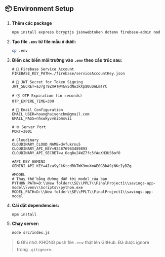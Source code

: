 ## 📦 Environment Setup
1. **Thêm các package**
   ```bash
   npm install express bcryptjs jsonwebtoken dotenv firebase-admin nodemailer multer cloudinary streamifier @google/generative-ai
   ```

2. **Tạo file `.env` từ file mẫu ở dưới:**

   ```bash
   cp .env
   ```

3. **Điền các biến môi trường vào `.env` theo cấu trúc sau:**

   ```env
   # 🔐 Firebase Service Account
   FIREBASE_KEY_PATH=./firebase/serviceAccountKey.json

   # 🔑 JWT Secret for Token Signing
   JWT_SECRET=aJ7g!9Zm#T@4&vSdNw3kXp$0uQeLm!rC

   # 🕒 OTP Expiration (in seconds)
   OTP_EXPIRE_TIME=300

   # 📧 Email Configuration
   EMAIL_USER=hoanghaiyencbm@gmail.com
   EMAIL_PASS=nhxwkyvvnibmsvii

   # 🌐 Server Port
   PORT=3001

   # Cloudinary
   CLOUDINARY_CLOUD_NAME=dvfukrnu5
   CLOUDINARY_API_KEY=924876963489893
   CLOUDINARY_API_SECRET=w_Oeq8u24WZ7fc5fAeXH3US6of0

   #API KEY GEMINI
   GEMINI_API_KEY=AIzaSyCkKtcdRkTWK9muXmAE0G3kA9jNKcIyBZg

   #MODEL
   # Thay thế bằng đường dẫn tới model của bạn
   PYTHON_PATH=D:\\New folder\\SE\\PPLT\\FinalProject1\\savings-app-model\\venv\\Scripts\\python.exe
   MODEL_PATH=D:\\New folder\\SE\\PPLT\\FinalProject1\\savings-app-model 
4. **Cài đặt dependencies:**

   ```bash
   npm install
   ```

5. **Chạy server:**

   ```bash
   node src/index.js
   ```

> 🔒 Ghi nhớ: KHÔNG push file `.env` thật lên GitHub. Đã được ignore trong `.gitignore`.
